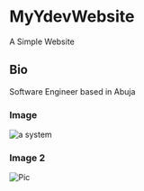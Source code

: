 # MyYdevWebsite
A Simple Website

## Bio
Software Engineer based in Abuja

### Image
![a system](https://www-konga-com-res.cloudinary.com/w_auto,f_auto,fl_lossy,dpr_auto,q_auto/media/catalog/product/K/T/160939_1597789659.jpg)

### Image 2
![Pic](pic\2.jpg)
